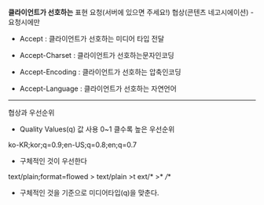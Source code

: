 **클라이언트가 선호하는** 표현 요청(서버에 있으면 주세요!) 
협상(콘텐츠 네고시에이션) - 요청시에만

 - Accept : 클라이언트가 선호하는 미디어 타입 전달

- Accept-Charset : 클라이언트가 선호하는문자인코딩

- Accept-Encoding : 클라이언트가 선호하는 압축인코딩

- Accept-Language : 클라이언트가 선호하는 자연언어

---

협상과 우선순위

 - Quality Values(q) 값 사용 0~1 클수록 높은 우선순위

ko-KR;kor;q=0.9;en-US;q=0.8;en;q=0.7

 - 구체적인 것이 우선한다

 text/plain;format=flowed > text/plain >t ext/* >* */**

 - 구체적인 것을 기준으로 미디어타입(q)을 맞춘다.
